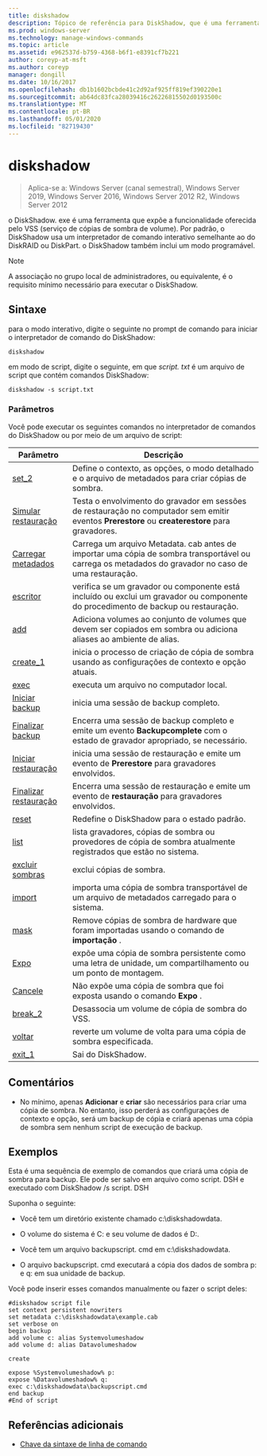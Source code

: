 ```yaml
---
title: diskshadow
description: Tópico de referência para DiskShadow, que é uma ferramenta que expõe a funcionalidade oferecida pelo VSS (serviço de cópias de sombra de volume).
ms.prod: windows-server
ms.technology: manage-windows-commands
ms.topic: article
ms.assetid: e962537d-b759-4368-b6f1-e8391cf7b221
author: coreyp-at-msft
ms.author: coreyp
manager: dongill
ms.date: 10/16/2017
ms.openlocfilehash: db1b1602bcbde41c2d92af925ff819ef390220e1
ms.sourcegitcommit: ab64dc83fca28039416c26226815502d0193500c
ms.translationtype: MT
ms.contentlocale: pt-BR
ms.lasthandoff: 05/01/2020
ms.locfileid: "82719430"
---
```

# <a name="diskshadow"></a>diskshadow

> Aplica-se a: Windows Server (canal semestral), Windows Server 2019, Windows Server 2016, Windows Server 2012 R2, Windows Server 2012

o DiskShadow. exe é uma ferramenta que expõe a funcionalidade oferecida pelo VSS (serviço de cópias de sombra de volume). Por padrão, o DiskShadow usa um interpretador de comando interativo semelhante ao do DiskRAID ou DiskPart. o DiskShadow também inclui um modo programável.  
  
> [!NOTE]  
> A associação no grupo local de administradores, ou equivalente, é o requisito mínimo necessário para executar o DiskShadow.  
  

## <a name="syntax"></a>Sintaxe  
para o modo interativo, digite o seguinte no prompt de comando para iniciar o interpretador de comando do DiskShadow:  
  
```  
diskshadow  
```  
  
em modo de script, digite o seguinte, em que *script. txt* é um arquivo de script que contém comandos DiskShadow:  
  
```  
diskshadow -s script.txt  
```  
  
### <a name="parameters"></a>Parâmetros  
Você pode executar os seguintes comandos no interpretador de comandos do DiskShadow ou por meio de um arquivo de script:  
  
|Parâmetro|Descrição|  
|-------|--------|  
|[set_2](set_2.md)|Define o contexto, as opções, o modo detalhado e o arquivo de metadados para criar cópias de sombra.|  
|[Simular restauração](simulate-restore.md)|Testa o envolvimento do gravador em sessões de restauração no computador sem emitir eventos **Prerestore** ou **createrestore** para gravadores.|  
|[Carregar metadados](load-metadata.md)|Carrega um arquivo Metadata. cab antes de importar uma cópia de sombra transportável ou carrega os metadados do gravador no caso de uma restauração.|  
|[escritor](writer.md)|verifica se um gravador ou componente está incluído ou exclui um gravador ou componente do procedimento de backup ou restauração.|  
|[add](add.md)|Adiciona volumes ao conjunto de volumes que devem ser copiados em sombra ou adiciona aliases ao ambiente de alias.|  
|[create_1](create_1.md)|inicia o processo de criação de cópia de sombra usando as configurações de contexto e opção atuais.|  
|[exec](exec.md)|executa um arquivo no computador local.|  
|[Iniciar backup](begin-backup.md)|inicia uma sessão de backup completo.|  
|[Finalizar backup](end-backup.md)|Encerra uma sessão de backup completo e emite um evento **Backupcomplete** com o estado de gravador apropriado, se necessário.|  
|[Iniciar restauração](begin-restore.md)|inicia uma sessão de restauração e emite um evento de **Prerestore** para gravadores envolvidos.|  
|[Finalizar restauração](end-restore.md)|Encerra uma sessão de restauração e emite um evento de **restauração** para gravadores envolvidos.|  
|[reset](reset.md)|Redefine o DiskShadow para o estado padrão.|  
|[list](list.md)|lista gravadores, cópias de sombra ou provedores de cópia de sombra atualmente registrados que estão no sistema.|  
|[excluir sombras](delete-shadows.md)|exclui cópias de sombra.|  
|[import](import.md)|importa uma cópia de sombra transportável de um arquivo de metadados carregado para o sistema.|  
|[mask](mask.md)|Remove cópias de sombra de hardware que foram importadas usando o comando de **importação** .|  
|[Expo](expose.md)|expõe uma cópia de sombra persistente como uma letra de unidade, um compartilhamento ou um ponto de montagem.|  
|[Cancele](unexpose.md)|Não expõe uma cópia de sombra que foi exposta usando o comando **Expo** .|  
|[break_2](break_2.md)|Desassocia um volume de cópia de sombra do VSS.|  
|[voltar](revert.md)|reverte um volume de volta para uma cópia de sombra especificada.|  
|[exit_1](exit_1.md)|Sai do DiskShadow.|  
  
## <a name="remarks"></a>Comentários  
  
-   No mínimo, apenas **Adicionar** e **criar** são necessários para criar uma cópia de sombra. No entanto, isso perderá as configurações de contexto e opção, será um backup de cópia e criará apenas uma cópia de sombra sem nenhum script de execução de backup.  
  
## <a name="examples"></a>Exemplos  
Esta é uma sequência de exemplo de comandos que criará uma cópia de sombra para backup. Ele pode ser salvo em arquivo como script. DSH e executado com DiskShadow \/s script. DSH  
  
Suponha o seguinte:  
  
-   Você tem um diretório existente chamado c:\\diskshadowdata.  
  
-   O volume do sistema é C: e seu volume de dados é D:.  
  
-   Você tem um arquivo backupscript. cmd em c:\\diskshadowdata.  
  
-   O arquivo backupscript. cmd executará a cópia dos dados de sombra p: e q: em sua unidade de backup.  
  
Você pode inserir esses comandos manualmente ou fazer o script deles:  
  
```  
#diskshadow script file  
set context persistent nowriters  
set metadata c:\diskshadowdata\example.cab  
set verbose on  
begin backup  
add volume c: alias Systemvolumeshadow  
add volume d: alias Datavolumeshadow  
  
create  
  
expose %Systemvolumeshadow% p:  
expose %Datavolumeshadow% q:  
exec c:\diskshadowdata\backupscript.cmd  
end backup  
#End of script  
```  
  
## <a name="additional-references"></a>Referências adicionais  
- [Chave da sintaxe de linha de comando](command-line-syntax-key.md)  
  

